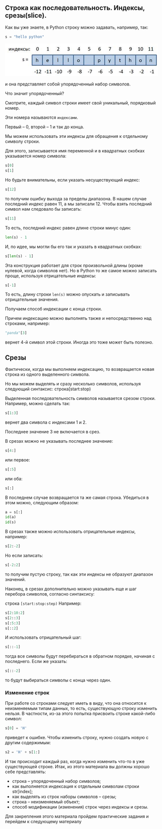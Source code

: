 ## Строка как последовательность. Индексы, срезы(slice).

Как вы уже знаете, в Python строку можно задавать, например, так:

```python
s = "hello python"
```

![alt text](img/string_2.png)


и она представляет собой упорядоченный набор символов. 

Что значит упорядоченный? 

Смотрите, каждый символ строки имеет свой уникальный, порядковый номер.

Эти номера называются `индексами`. 

Первый – 0, второй – 1 и так до конца. 

Мы можем использовать эти индексы для обращения к отдельному символу строки. 

Для этого, записывается имя переменной и в квадратных скобках указывается номер символа:

```python
s[0]
s[1]
```
Но будьте внимательны, если указать несуществующий индекс:

```python
s[12]
```

то получим ошибку выхода за пределы диапазона. В нашем случае последний индекс равен 11, а мы записали 12. Чтобы взять последний символ нам следовало бы записать:

```python
s[11]
```

То есть, последний индекс равен длине строки минус один:

```python
len(s) - 1
```
И, по идее, мы могли бы его так и указать в квадратных скобках:

```python
s[len(s) - 1]
```

Эта конструкция работает для строк произвольной длины (кроме нулевой, когда символов нет).
Но в Python то же самое можно записать проще, используя отрицательные индексы:

```python
s[-1]
```

То есть, длину строки `len(s)` можно опускать и записывать отрицательные значения. 

Получаем способ индексации с конца строки.

Причем индексацию можно выполнять также и непосредственно над строками, например:

```python
"panda"[3]
```

вернет 4-й символ этой строки. 
Иногда это тоже может быть полезно.

## Срезы

Фактически, когда мы выполняем индексацию, то возвращается новая строка из одного выделенного символа. 

Но мы можем выделять и сразу несколько символов, используя следующий синтаксис:
строка[start:stop)

Выделенная последовательность символов называется срезом строки.
Например, можно сделать так:
```python
s[1:3]
```
вернет два символа с индексами 1 и 2. 

Последнее значение 3 не включается в срез. 

В срезах можно не указывать последнее значение:
```python
s[4:]
```
или первое:
```python
s[:5]
```
или оба:
```python
s[:]
```
В последнем случае возвращается та же самая строка. Убедиться в этом можно, следующим образом:
```python
a = s[:]
id(a)
id(s)
```
В срезах также можно использовать отрицательные индексы, например:
```python
s[2:-2]
```
Но если записать:
```python
s[-2:2]
```
то получим пустую строку, так как эти индексы не образуют диапазон значений.

Наконец, в срезах дополнительно можно указывать еще и шаг перебора символов, согласно синтаксису:

строка `[start:stop:step)`
Например:
```python
s[2:10:2]
s[2::3]
s[:5:3]
s[::2]
```
И использовать отрицательный шаг:

```python
s[::-1]
```

тогда все символы будут перебираться в обратном порядке, начиная с последнего.
Если же указать:

```python
s[::-2]
```
то будут выбираться символы с конца через один.

### Изменение строк

При работе со строками следует иметь в виду, что она относится к неизменяемым типам данных, то есть, существующую строку изменить нельзя. В частности, из-за этого попытка присвоить строке какой-либо символ:

```python
s[0] = 'H'
```
приведет к ошибке. 
Чтобы изменить строку, нужно создать новую с другим содержимым:

```python
s2 = 'H' + s[1:]
```

И так происходит каждый раз, когда нужно изменить что-то в уже существующей строке.
Итак, из этого материала вы должны хорошо себе представлять:

* строка – упорядоченный набор символов;
* как выполняется индексация к отдельным символам строки str[index];
* как выделять из строк наборы символов – срезы;
* строка – неизменяемый объект;
* способ модификации (изменения) строк через индексы и срезы.

Для закрепления этого материала пройдем практические задания и перейдем к следующему материалу
